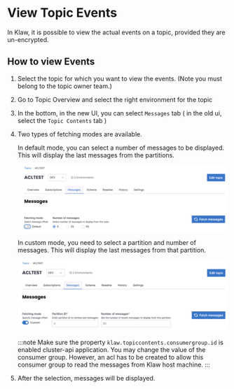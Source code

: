 # View Topic Events

In Klaw, it is possible to view the actual events on a topic, provided they are un-encrypted.

## How to view Events

1. Select the topic for which you want to view the events. (Note you must belong to the topic owner team.)

2. Go to Topic Overview and select the right environment for the topic

3. In the bottom, in the new UI, you can select `Messages` tab ( in the old ui, select the `Topic Contents` tab )

4. Two types of fetching modes are available.

   In default mode, you can select a number of messages to be displayed. This will display the last messages from the partitions.

   ![image](../../../static/images/topic/view-events1.png)

   In custom mode, you need to select a partition and number of messages. This will display the last messages from that partition.

   ![image](../../../static/images/topic/view-events2.png)

   :::note
   Make sure the property `klaw.topiccontents.consumergroup.id` is enabled cluster-api application. You may change the value of the consumer group.
   However, an acl has to be created to allow this consumer group to read the messages from Klaw host machine.
   :::

5. After the selection, messages will be displayed.
